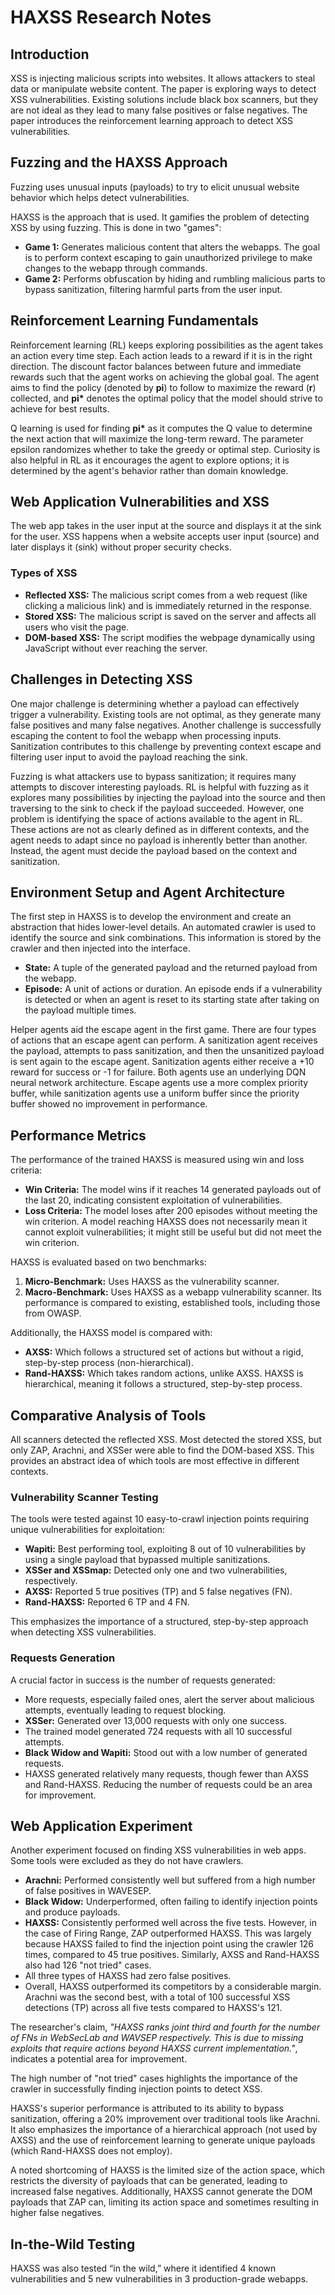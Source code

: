 # HAXSS Research Notes

## Introduction

XSS is injecting malicious scripts into websites. It allows attackers to steal data or manipulate website content. The paper is exploring ways to detect XSS vulnerabilities. Existing solutions include black box scanners, but they are not ideal as they lead to many false positives or false negatives. The paper introduces the reinforcement learning approach to detect XSS vulnerabilities.

## Fuzzing and the HAXSS Approach

Fuzzing uses unusual inputs (payloads) to try to elicit unusual website behavior which helps detect vulnerabilities.

HAXSS is the approach that is used. It gamifies the problem of detecting XSS by using fuzzing. This is done in two "games":
- **Game 1:** Generates malicious content that alters the webapps. The goal is to perform context escaping to gain unauthorized privilege to make changes to the webapp through commands.
- **Game 2:** Performs obfuscation by hiding and rumbling malicious parts to bypass sanitization, filtering harmful parts from the user input.

## Reinforcement Learning Fundamentals

Reinforcement learning (RL) keeps exploring possibilities as the agent takes an action every time step. Each action leads to a reward if it is in the right direction. The discount factor balances between future and immediate rewards such that the agent works on achieving the global goal. The agent aims to find the policy (denoted by **pi**) to follow to maximize the reward (**r**) collected, and **pi\*** denotes the optimal policy that the model should strive to achieve for best results.

Q learning is used for finding **pi\*** as it computes the Q value to determine the next action that will maximize the long-term reward. The parameter epsilon randomizes whether to take the greedy or optimal step. Curiosity is also helpful in RL as it encourages the agent to explore options; it is determined by the agent's behavior rather than domain knowledge.

## Web Application Vulnerabilities and XSS

The web app takes in the user input at the source and displays it at the sink for the user. XSS happens when a website accepts user input (source) and later displays it (sink) without proper security checks.

### Types of XSS

- **Reflected XSS:** The malicious script comes from a web request (like clicking a malicious link) and is immediately returned in the response.
- **Stored XSS:** The malicious script is saved on the server and affects all users who visit the page.
- **DOM-based XSS:** The script modifies the webpage dynamically using JavaScript without ever reaching the server.

## Challenges in Detecting XSS

One major challenge is determining whether a payload can effectively trigger a vulnerability. Existing tools are not optimal, as they generate many false positives and many false negatives. Another challenge is successfully escaping the content to fool the webapp when processing inputs. Sanitization contributes to this challenge by preventing context escape and filtering user input to avoid the payload reaching the sink.

Fuzzing is what attackers use to bypass sanitization; it requires many attempts to discover interesting payloads. RL is helpful with fuzzing as it explores many possibilities by injecting the payload into the source and then traversing to the sink to check if the payload succeeded. However, one problem is identifying the space of actions available to the agent in RL. These actions are not as clearly defined as in different contexts, and the agent needs to adapt since no payload is inherently better than another. Instead, the agent must decide the payload based on the context and sanitization.

## Environment Setup and Agent Architecture

The first step in HAXSS is to develop the environment and create an abstraction that hides lower-level details. An automated crawler is used to identify the source and sink combinations. This information is stored by the crawler and then injected into the interface.

- **State:** A tuple of the generated payload and the returned payload from the webapp.
- **Episode:** A unit of actions or duration. An episode ends if a vulnerability is detected or when an agent is reset to its starting state after taking on the payload multiple times.

Helper agents aid the escape agent in the first game. There are four types of actions that an escape agent can perform. A sanitization agent receives the payload, attempts to pass sanitization, and then the unsanitized payload is sent again to the escape agent. Sanitization agents either receive a +10 reward for success or -1 for failure. Both agents use an underlying DQN neural network architecture. Escape agents use a more complex priority buffer, while sanitization agents use a uniform buffer since the priority buffer showed no improvement in performance.

## Performance Metrics

The performance of the trained HAXSS is measured using win and loss criteria:
- **Win Criteria:** The model wins if it reaches 14 generated payloads out of the last 20, indicating consistent exploitation of vulnerabilities.
- **Loss Criteria:** The model loses after 200 episodes without meeting the win criterion. A model reaching HAXSS does not necessarily mean it cannot exploit vulnerabilities; it might still be useful but did not meet the win criterion.

HAXSS is evaluated based on two benchmarks:
1. **Micro-Benchmark:** Uses HAXSS as the vulnerability scanner.
2. **Macro-Benchmark:** Uses HAXSS as a webapp vulnerability scanner. Its performance is compared to existing, established tools, including those from OWASP.

Additionally, the HAXSS model is compared with:
- **AXSS:** Which follows a structured set of actions but without a rigid, step-by-step process (non-hierarchical).
- **Rand-HAXSS:** Which takes random actions, unlike AXSS.
HAXSS is hierarchical, meaning it follows a structured, step-by-step process.

## Comparative Analysis of Tools

All scanners detected the reflected XSS. Most detected the stored XSS, but only ZAP, Arachni, and XSSer were able to find the DOM-based XSS. This provides an abstract idea of which tools are most effective in different contexts.

### Vulnerability Scanner Testing

The tools were tested against 10 easy-to-crawl injection points requiring unique vulnerabilities for exploitation:
- **Wapiti:** Best performing tool, exploiting 8 out of 10 vulnerabilities by using a single payload that bypassed multiple sanitizations.
- **XSSer and XSSmap:** Detected only one and two vulnerabilities, respectively.
- **AXSS:** Reported 5 true positives (TP) and 5 false negatives (FN).
- **Rand-HAXSS:** Reported 6 TP and 4 FN.

This emphasizes the importance of a structured, step-by-step approach when detecting XSS vulnerabilities.

### Requests Generation

A crucial factor in success is the number of requests generated:
- More requests, especially failed ones, alert the server about malicious attempts, eventually leading to request blocking.
- **XSSer:** Generated over 13,000 requests with only one success.
- The trained model generated 724 requests with all 10 successful attempts.
- **Black Widow and Wapiti:** Stood out with a low number of generated requests.
- HAXSS generated relatively many requests, though fewer than AXSS and Rand-HAXSS. Reducing the number of requests could be an area for improvement.

## Web Application Experiment

Another experiment focused on finding XSS vulnerabilities in web apps. Some tools were excluded as they do not have crawlers.
- **Arachni:** Performed consistently well but suffered from a high number of false positives in WAVESEP.
- **Black Widow:** Underperformed, often failing to identify injection points and produce payloads.
- **HAXSS:** Consistently performed well across the five tests. However, in the case of Firing Range, ZAP outperformed HAXSS. This was largely because HAXSS failed to find the injection point using the crawler 126 times, compared to 45 true positives. Similarly, AXSS and Rand-HAXSS also had 126 "not tried" cases.
- All three types of HAXSS had zero false positives.
- Overall, HAXSS outperformed its competitors by a considerable margin. Arachni was the second best, with a total of 100 successful XSS detections (TP) across all five tests compared to HAXSS's 121.

The researcher's claim, *"HAXSS ranks joint third and fourth for the number of FNs in WebSecLab and WAVSEP respectively. This is due to missing exploits that require actions beyond HAXSS current implementation."*, indicates a potential area for improvement.

The high number of "not tried" cases highlights the importance of the crawler in successfully finding injection points to detect XSS.

HAXSS's superior performance is attributed to its ability to bypass sanitization, offering a 20% improvement over traditional tools like Arachni. It also emphasizes the importance of a hierarchical approach (not used by AXSS) and the use of reinforcement learning to generate unique payloads (which Rand-HAXSS does not employ).

A noted shortcoming of HAXSS is the limited size of the action space, which restricts the diversity of payloads that can be generated, leading to increased false negatives. Additionally, HAXSS cannot generate the DOM payloads that ZAP can, limiting its action space and sometimes resulting in higher false negatives.

## In-the-Wild Testing

HAXSS was also tested “in the wild,” where it identified 4 known vulnerabilities and 5 new vulnerabilities in 3 production-grade webapps.
